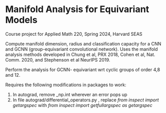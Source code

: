 # Manifold Analysis for Equivariant Models

Course project for Applied Math 220, Spring 2024, Harvard SEAS

Compute manifold dimension, radius and classification capacity for a CNN and GCNN (group-equivariant convolutional network). Uses the manifold analysis methods developed in Chung et al, PRX 2018, Cohen et al, Nat. Comm. 2020, and Stephenson et al NeurIPS 2019.

Perform the analysis for GCNN- equivariant wrt cyclic groups of order 4,8 and 12.


Requires the following modifications in  packages to work:

1. In autograd, remove _np.int wherever an error pops up
2. In file autograd/differential_operators.py , replace *from inspect import getargspec* with *from inspect import getfullargspec as getargspec*
